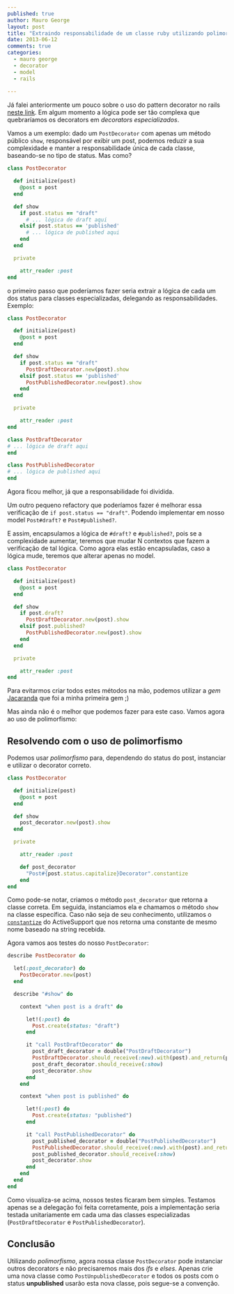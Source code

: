 ```yaml
---
published: true
author: Mauro George
layout: post
title: "Extraindo responsabilidade de um classe ruby utilizando polimorfismo"
date: 2013-06-12
comments: true
categories:
  - mauro george
  - decorator
  - model
  - rails
  
---
```


Já falei anteriormente um pouco sobre o uso do pattern decorator no rails [neste link](http://helabs.com.br/blog/2013/01/28/extraindo-a-responsabilidade-de-fat-models-com-o-uso-de-decorators/). Em algum momento a lógica pode ser tão complexa que quebraríamos os decorators em _decorators especializados_.

Vamos a um exemplo: dado um `PostDecorator` com apenas um método público `show`, responsável por exibir um post, podemos reduzir a sua complexidade e manter a responsabilidade única de cada classe, baseando-se no tipo de status. Mas como? 

```ruby
class PostDecorator

  def initialize(post)
    @post = post
  end

  def show
    if post.status == "draft"
      # ... lógica de draft aqui
    elsif post.status == 'published'
      # ... lógica de published aqui
    end
  end

  private

    attr_reader :post
end
```

o primeiro passo que poderíamos fazer seria extrair a lógica de cada um dos status para classes especializadas, delegando as responsabilidades. Exemplo:

```ruby
class PostDecorator

  def initialize(post)
    @post = post
  end

  def show
    if post.status == "draft"
      PostDraftDecorator.new(post).show
    elsif post.status == 'published'
      PostPublishedDecorator.new(post).show
    end
  end

  private

    attr_reader :post
end

class PostDraftDecorator
# ... lógica de draft aqui
end

class PostPublishedDecorator
# ... lógica de published aqui
end
```

Agora ficou melhor, já que a responsabilidade foi dividida.

Um outro pequeno refactory que poderíamos fazer é melhorar essa verificação de `if post.status == "draft"`. Podendo implementar em nosso model `Post#draft?` e `Post#published?`.

E assim, encapsulamos a lógica de `#draft?` e `#published?`, pois se a complexidade aumentar, teremos que mudar N contextos que fazem a verificação de tal lógica. Como agora elas estão encapsuladas, caso a lógica mude, teremos que alterar apenas no model.

```ruby
class PostDecorator

  def initialize(post)
    @post = post
  end

  def show
    if post.draft?
      PostDraftDecorator.new(post).show
    elsif post.published?
      PostPublishedDecorator.new(post).show
    end
  end

  private

    attr_reader :post
end
```

Para evitarmos criar todos estes métodos na mão, podemos utilizar a _gem_ [Jacaranda](https://github.com/maurogeorge/jacaranda) que foi a minha primeira gem ;)

Mas ainda não é o melhor que podemos fazer para este caso. Vamos agora ao uso de polimorfismo:

## Resolvendo com o uso de polimorfismo

Podemos usar _polimorfismo_ para, dependendo do status do post, instanciar e utilizar o decorator correto.

```ruby
class PostDecorator

  def initialize(post)
    @post = post
  end

  def show
    post_decorator.new(post).show
  end

  private

    attr_reader :post

    def post_decorator
      "Post#{post.status.capitalize}Decorator".constantize
    end
end
```

Como pode-se notar, criamos o método `post_decorator` que retorna a classe correta. Em seguida, instanciamos ela e chamamos o método `show` na classe específica.
Caso não seja de seu conhecimento, utilizamos o [`constantize`](http://api.rubyonrails.org/classes/ActiveSupport/Inflector.html#method-i-constantize) do ActiveSupport que nos retorna uma constante de mesmo nome baseado na string recebida.

Agora vamos aos testes do nosso `PostDecorator`:

```ruby
describe PostDecorator do

  let(:post_decorator) do
    PostDecorator.new(post)
  end

  describe "#show" do

    context "when post is a draft" do

      let!(:post) do
        Post.create(status: "draft")
      end

      it "call PostDraftDecorator" do
        post_draft_decorator = double("PostDraftDecorator")
        PostDraftDecorator.should_receive(:new).with(post).and_return(post_draft_decorator)
        post_draft_decorator.should_receive(:show)
        post_decorator.show
      end
    end

    context "when post is published" do

      let!(:post) do
        Post.create(status: "published")
      end

      it "call PostPublishedDecorator" do
        post_published_decorator = double("PostPublishedDecorator")
        PostPublishedDecorator.should_receive(:new).with(post).and_return(post_published_decorator)
        post_published_decorator.should_receive(:show)
        post_decorator.show
      end
    end
  end
end
```

Como visualiza-se acima, nossos testes ficaram bem simples. Testamos apenas se a delegação foi feita corretamente, pois a implementação seria testada unitariamente em cada uma das classes especializadas (`PostDraftDecorator` e `PostPublishedDecorator`).

## Conclusão

Utilizando _polimorfismo_, agora nossa classe `PostDecorator` pode instanciar outros decorators e não precisaremos mais dos _ifs_ e _elses_. Apenas crie uma nova classe como `PostUnpublishedDecorator` e todos os posts com o status **unpublished** usarão esta nova classe, pois segue-se a convenção.


